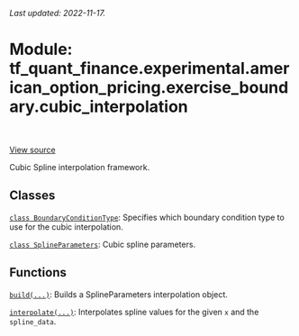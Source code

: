 <!--
This file is generated by a tool. Do not edit directly.
For open-source contributions the docs will be updated automatically.
-->

*Last updated: 2022-11-17.*

<div itemscope itemtype="http://developers.google.com/ReferenceObject">
<meta itemprop="name" content="tf_quant_finance.experimental.american_option_pricing.exercise_boundary.cubic_interpolation" />
<meta itemprop="path" content="Stable" />
</div>

# Module: tf_quant_finance.experimental.american_option_pricing.exercise_boundary.cubic_interpolation

<!-- Insert buttons and diff -->

<table class="tfo-notebook-buttons tfo-api" align="left">
</table>

<a target="_blank" href="https://github.com/google/tf-quant-finance/blob/master/tf_quant_finance/math/interpolation/cubic/cubic_interpolation.py">View source</a>



Cubic Spline interpolation framework.



## Classes

[`class BoundaryConditionType`](../../../../tf_quant_finance/math/interpolation/cubic/BoundaryConditionType.md): Specifies which boundary condition type to use for the cubic interpolation.

[`class SplineParameters`](../../../../tf_quant_finance/math/interpolation/cubic/SplineParameters.md): Cubic spline parameters.

## Functions

[`build(...)`](../../../../tf_quant_finance/math/interpolation/cubic/build_spline.md): Builds a SplineParameters interpolation object.

[`interpolate(...)`](../../../../tf_quant_finance/math/interpolation/cubic/interpolate.md): Interpolates spline values for the given `x` and the `spline_data`.

